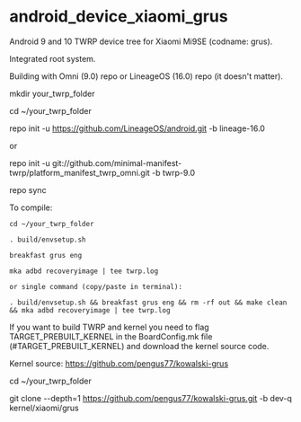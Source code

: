 # android_device_xiaomi_grus

Android 9 and 10 TWRP device tree for Xiaomi Mi9SE (codname: grus).

Integrated root system.

Building with Omni (9.0) repo or LineageOS (16.0) repo (it doesn't matter).

mkdir your_twrp_folder

cd ~/your_twrp_folder

repo init -u https://github.com/LineageOS/android.git -b lineage-16.0

or

repo init -u git://github.com/minimal-manifest-twrp/platform_manifest_twrp_omni.git -b twrp-9.0

repo sync

To compile:

```
cd ~/your_twrp_folder

. build/envsetup.sh

breakfast grus eng

mka adbd recoveryimage | tee twrp.log

or single command (copy/paste in terminal):

. build/envsetup.sh && breakfast grus eng && rm -rf out && make clean && mka adbd recoveryimage | tee twrp.log

```
If you want to build TWRP and kernel you need to flag TARGET_PREBUILT_KERNEL in the BoardConfig.mk file (#TARGET_PREBUILT_KERNEL) and download the kernel source code.

Kernel source: https://github.com/pengus77/kowalski-grus

cd ~/your_twrp_folder

git clone --depth=1 https://github.com/pengus77/kowalski-grus.git -b dev-q kernel/xiaomi/grus